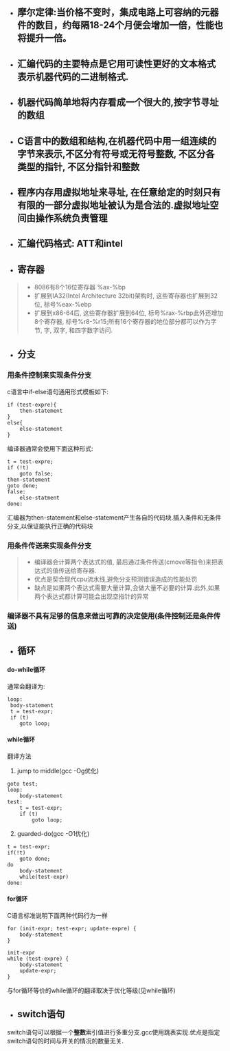 - ## 摩尔定律:当价格不变时，集成电路上可容纳的元器件的数目，约每隔18-24个月便会增加一倍，性能也将提升一倍。

- ## 汇编代码的主要特点是它用可读性更好的文本格式表示机器代码的二进制格式.

- ## 机器代码简单地将内存看成一个很大的,按字节寻址的数组

- ## C语言中的数组和结构,在机器代码中用一组连续的字节来表示,不区分有符号或无符号整数, 不区分各类型的指针, 不区分指针和整数

- ## 程序内存用虚拟地址来寻址, 在任意给定的时刻只有有限的一部分虚拟地址被认为是合法的.虚拟地址空间由操作系统负责管理


- ## 汇编代码格式: ATT和intel

- ## 寄存器
> - 8086有8个16位寄存器 %ax-%bp
> - 扩展到IA32(Intel Architecture 32bit)架构时, 这些寄存器也扩展到32位, 标号%eax-%ebp
> - 扩展到x86-64后, 这些寄存器扩展到64位, 标号%rax-%rbp此外还增加8个寄存器, 标号%r8-%r15;所有16个寄存器的地位部分都可以作为字节, 字, 双字, 和四字数字访问.

- ## 分支

### 用条件控制来实现条件分支

c语言中if-else语句通用形式模板如下:
```
if (test-expre){
    then-statement
}
else{
    else-statement
}
```
编译器通常会使用下面这种形式:
```
t = test-expre;
if (!t)
    goto false;
then-statement
goto done;
false:
    else-statment
done:
```
汇编器为then-statement和else-statement产生各自的代码块.插入条件和无条件分支,以保证能执行正确的代码块

### 用条件传送来实现条件分支
> - 编译器会计算两个表达式的值, 最后通过条件传送(cmove等指令)来把表达式的值传送给寄存器.
> - 优点是契合现代cpu流水线,避免分支预测错误造成的性能处罚
> - 缺点是如果两个表达式需要大量计算,会做大量不必要的计算.此外,如果两个表达式都计算可能会出现空指针的异常

### 编译器不具有足够的信息来做出可靠的决定使用(条件控制还是条件传送)

- ## 循环
#### do-while循环
通常会翻译为:
```
loop:
 body-statement
 t = test-expr;
 if (t)
    goto loop;
```

#### while循环
翻译方法
1. jump to middle(gcc -Og优化)
```
goto test;
loop:
    body-statement
test:
    t = test-expr;
    if (t)
        goto loop;
```
2. guarded-do(gcc -O1优化)
```
t = test-expr;
if(!t)
    goto done;
do
    body-statement
    while(test-expr)
done:
```

#### for循环
C语言标准说明下面两种代码行为一样
```
for (init-expr; test-expr; update-expre) {
    body-statement
}
```

```
init-expr
while (test-expre) {
    body-statement
    update-expr;
}

```
与for循环等价的while循环的翻译取决于优化等级(见while循环)

- ## switch语句
switch语句可以根据一个**整数**索引值进行多重分支.gcc使用跳表实现.优点是指定switch语句的时间与开关的情况的数量无关.








